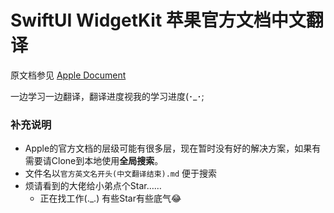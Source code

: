 # SwiftUI WidgetKit 苹果官方文档中文翻译
原文档参见 [Apple Document](https://developer.apple.com/documentation/widgetkit)



一边学习一边翻译，翻译进度视我的学习进度(･_･;

### 补充说明

- Apple的官方文档的层级可能有很多层，现在暂时没有好的解决方案，如果有需要请Clone到本地使用**全局搜索**。
- 文件名以`官方英文名开头(中文翻译结束).md` 便于搜索
- 烦请看到的大佬给小弟点个Star……
  - 正在找工作(._.) 有些Star有些底气😂